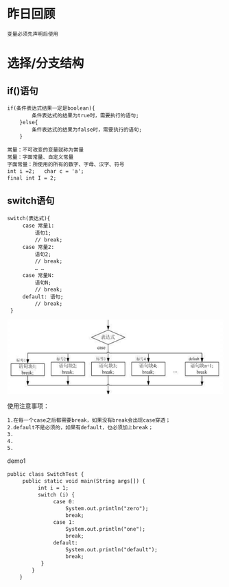 # 昨日回顾
    变量必须先声明后使用
# 选择/分支结构
## if()语句 

```
if(条件表达式结果一定是boolean){
        条件表达式的结果为true时，需要执行的语句;
    }else{
        条件表达式的结果为false时，需要执行的语句;
    }
```


    常量：不可改变的变量就称为常量
    常量：字面常量、自定义常量
    字面常量：所使用的所有的数字、字母、汉字、符号
    int i =2;   char c = 'a';
    final int I = 2;

## switch语句 

```
switch(表达式){
     case 常量1: 
         语句1; 
         // break; 
     case 常量2: 
         语句2; 
         // break; 
         … … 
     case 常量N: 
         语句N;
         // break; 
     default: 语句; 
         // break; 
 }
```



![img](assets/clipboard-1572437102611.png)

使用注意事项：    

    1.在每一个case之后都需要break，如果没有break会出现case穿透；
    2.default不是必须的，如果有default，也必须加上break；
    3.
    4.
    5.



demo1

```
public class SwitchTest {
     public static void main(String args[]) {
          int i = 1; 
          switch (i) {
               case 0: 
                   System.out.println("zero"); 
                   break; 
               case 1: 
                   System.out.println("one");
                   break; 
               default: 
                   System.out.println("default"); 
                   break; 
           }
        } 
    }
```


